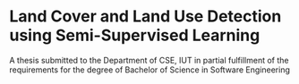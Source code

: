 # Land Cover and Land Use Detection using Semi-Supervised Learning

A thesis submitted to the Department of CSE, IUT
in partial fulfillment of the requirements for the degree of
Bachelor of Science in Software Engineering


